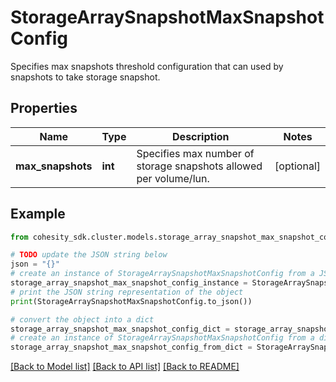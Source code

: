 # StorageArraySnapshotMaxSnapshotConfig

Specifies max snapshots threshold configuration that can used by snapshots to take storage snapshot.

## Properties

Name | Type | Description | Notes
------------ | ------------- | ------------- | -------------
**max_snapshots** | **int** | Specifies max number of storage snapshots allowed per volume/lun. | [optional] 

## Example

```python
from cohesity_sdk.cluster.models.storage_array_snapshot_max_snapshot_config import StorageArraySnapshotMaxSnapshotConfig

# TODO update the JSON string below
json = "{}"
# create an instance of StorageArraySnapshotMaxSnapshotConfig from a JSON string
storage_array_snapshot_max_snapshot_config_instance = StorageArraySnapshotMaxSnapshotConfig.from_json(json)
# print the JSON string representation of the object
print(StorageArraySnapshotMaxSnapshotConfig.to_json())

# convert the object into a dict
storage_array_snapshot_max_snapshot_config_dict = storage_array_snapshot_max_snapshot_config_instance.to_dict()
# create an instance of StorageArraySnapshotMaxSnapshotConfig from a dict
storage_array_snapshot_max_snapshot_config_from_dict = StorageArraySnapshotMaxSnapshotConfig.from_dict(storage_array_snapshot_max_snapshot_config_dict)
```
[[Back to Model list]](../README.md#documentation-for-models) [[Back to API list]](../README.md#documentation-for-api-endpoints) [[Back to README]](../README.md)



